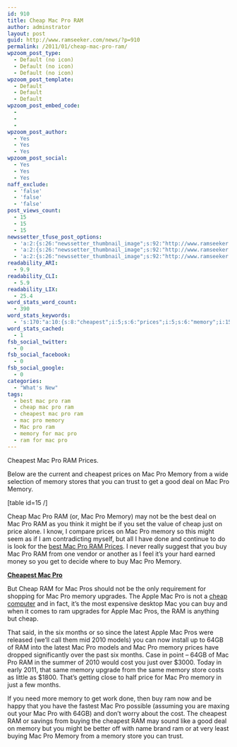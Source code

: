 ```yaml
---
id: 910
title: Cheap Mac Pro RAM
author: adminstrator
layout: post
guid: http://www.ramseeker.com/news/?p=910
permalink: /2011/01/cheap-mac-pro-ram/
wpzoom_post_type:
  - Default (no icon)
  - Default (no icon)
  - Default (no icon)
wpzoom_post_template:
  - Default
  - Default
  - Default
wpzoom_post_embed_code:
  - 
  - 
  - 
wpzoom_post_author:
  - Yes
  - Yes
  - Yes
wpzoom_post_social:
  - Yes
  - Yes
  - Yes
naff_exclude:
  - 'false'
  - 'false'
  - 'false'
post_views_count:
  - 15
  - 15
  - 15
newssetter_tfuse_post_options:
  - 'a:2:{s:26:"newssetter_thumbnail_image";s:92:"http://www.ramseeker.com/wp-content/uploads/2011/01/Screen-shot-2011-03-25-at-6.15.50-AM.png";s:24:"newssetter_disable_image";s:4:"true";}'
  - 'a:2:{s:26:"newssetter_thumbnail_image";s:92:"http://www.ramseeker.com/wp-content/uploads/2011/01/Screen-shot-2011-03-25-at-6.15.50-AM.png";s:24:"newssetter_disable_image";s:4:"true";}'
  - 'a:2:{s:26:"newssetter_thumbnail_image";s:92:"http://www.ramseeker.com/wp-content/uploads/2011/01/Screen-shot-2011-03-25-at-6.15.50-AM.png";s:24:"newssetter_disable_image";s:4:"true";}'
readability_ARI:
  - 9.9
readability_CLI:
  - 5.9
readability_LIX:
  - 25.4
word_stats_word_count:
  - 390
word_stats_keywords:
  - 's:170:"a:10:{s:8:"cheapest";i:5;s:6:"prices";i:5;s:6:"memory";i:15;s:4:"deal";i:3;s:5:"cheap";i:5;s:4:"just";i:3;s:4:"pros";i:3;s:5:"apple";i:3;s:6:"months";i:3;s:4:"64gb";i:3;}";'
word_stats_cached:
  - 1
fsb_social_twitter:
  - 0
fsb_social_facebook:
  - 0
fsb_social_google:
  - 0
categories:
  - "What's New"
tags:
  - best mac pro ram
  - cheap mac pro ram
  - cheapest mac pro ram
  - mac pro memory
  - Mac pro ram
  - memory for mac pro
  - ram for mac pro
---
```

Cheapest Mac Pro RAM Prices.

Below are the current and cheapest prices on Mac Pro Memory from a wide selection of memory stores that you can trust to get a good deal on Mac Pro Memory.

[table id=15 /]

Cheap Mac Pro RAM (or, Mac Pro Memory) may not be the best deal on Mac Pro RAM as you think it might be if you set the value of cheap just on price alone. I know, I compare prices on Mac Pro memory so this might seem as if I am contradicting myself, but all I have done and continue to do is look for the [best Mac Pro RAM Prices][1]. I never really suggest that you buy Mac Pro RAM from one vendor or another as I feel it&#8217;s your hard earned money so you get to decide where to buy Mac Pro Memory.

**[Cheapest Mac Pro][2]**

But Cheap RAM for Mac Pros should not be the only requirement for shopping for Mac Pro memory upgrades. The Apple Mac Pro is not a [cheap computer][3] and in fact, it&#8217;s the most expensive desktop Mac you can buy and when it comes to ram upgrades for Apple Mac Pros, the RAM is anything but cheap.

That said, in the six months or so since the latest Apple Mac Pros were released (we&#8217;ll call them mid 2010 models) you can now install up to 64GB of RAM into the latest Mac Pro models and Mac Pro memory prices have dropped significantly over the past six months. Case in point &#8211; 64GB of Mac Pro RAM in the summer of 2010 would cost you just over $3000. Today in early 2011, that same memory upgrade from the same memory store costs as little as $1800. That&#8217;s getting close to half price for Mac Pro memory in just a few months.

If you need more memory to get work done, then buy ram now and be happy that you have the fastest Mac Pro possible (assuming you are maxing out your Mac Pro with 64GB) and don&#8217;t worry about the cost. The cheapest RAM or savings from buying the cheapest RAM may sound like a good deal on memory but you might be better off with name brand ram or at very least buying Mac Pro Memory from a memory store you can trust.

 [1]: http://www.ramseeker.com
 [2]: http://www.amazon.com/gp/product/B003ZR4M6I/ref=as_li_ss_tl?ie=UTF8&tag=ramseeker-20&linkCode=as2&camp=1789&creative=390957&creativeASIN=B003ZR4M6I
 [3]: http://www.amazon.com/gp/redirect.html?ie=UTF8&location=http%3A%2F%2Fwww.amazon.com%2Fgp%2Fbestsellers%2Fpc%2F565098%3Fie%3DUTF8%26ref_%3Dpd_ts_zgc_pc_565098_mor1&tag=ramseeker-20&linkCode=ur2&camp=1789&creative=390957